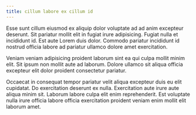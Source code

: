 ```yaml
---
title: cillum labore ex cillum id
---
```


Esse sunt cillum eiusmod ex aliquip dolor voluptate ad ad anim excepteur deserunt. Sit pariatur mollit elit in fugiat irure adipisicing. Fugiat nulla et incididunt id. Est aute Lorem duis dolor. Commodo pariatur incididunt id nostrud officia labore ad pariatur ullamco dolore amet exercitation.

Veniam veniam adipisicing proident laborum sint ea qui culpa mollit minim elit. Sit ipsum non mollit aute ad laborum. Dolore ullamco sit aliqua officia excepteur elit dolor proident consectetur pariatur.

Occaecat in consequat tempor pariatur velit aliqua excepteur duis eu elit cupidatat. Do exercitation deserunt ex nulla. Exercitation aute irure aute aliqua minim sit. Laborum labore culpa elit enim reprehenderit. Est voluptate nulla irure officia labore officia exercitation proident veniam enim mollit elit laborum amet.